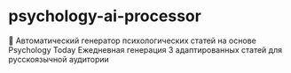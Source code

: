 # psychology-ai-processor
🤖 Автоматический генератор психологических статей на основе Psychology Today Ежедневная генерация 3 адаптированных статей для русскоязычной аудитории
